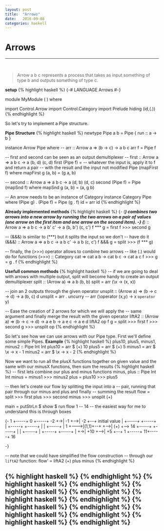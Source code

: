 ```yaml
---
layout: post
title:  "Arrows"
date:   2016-09-08
categories: haskell
---
```


# Arrows

---
<br>

> Arrow a b c represents a process that takes as input something of type b and outputs something of type c.

**setup**
{% highlight haskell %}
{-# LANGUAGE Arrows #-}

module MyModule (
) where

import Control.Arrow
import Control.Category
import Prelude hiding (id,(.))
{% endhighlight %}

So let's try to implement a Pipe structure.

**Pipe Structure**
{% highlight haskell %}
newtype Pipe a b = Pipe { run :: a -> b }

instance Arrow Pipe where
  -- arr :: Arrow a => (b -> c) -> a b c
  arr f = Pipe f

  -- first and second can be seen as an output demultiplexer
  -- first :: Arrow a => a b c -> a (b, d) (c, d)
  first (Pipe f) =
    -- whatever the input is, apply it to f and return a pair
    -- with the result and the input not modified
    Pipe (mapFirst f)
    where
      mapFirst g (a, b) = (g a, b)

  -- second :: Arrow a => a b c -> a (d, b) (d, c)
  second (Pipe f) =
    Pipe (mapSnd f)
    where
      mapSnd g (a, b) = (a, g b)

-- An arrow needs to be an instance of Category
instance Category Pipe where
    (Pipe g) . (Pipe f) = Pipe (g . f)
    id = arr id
{% endhighlight %}

**Already implemented methods**
{% highlight haskell %}
{-
(***) combines two arrows into a new arrow by running the two
arrows on a pair of values (one arrow on the first item and one
arrow on the second item).
-}
(***) :: Arrow a => a b c -> a b' c' -> a (b, b') (c, c')
f *** g = first f >>> second g


-- (&&&) is similar to (***) but it splits the input so we don't
-- have do it
(&&&) :: Arrow a => a b c -> a b c' -> a b (c, c')
f &&& g = split >>> (f *** g)

-- finally, the (>>>) operator allows to combine two arrows
-- like (.) would do for functions
(>>>) :: Category cat => cat a b -> cat b c -> cat a c
f >>> g = g . f
{% endhighlight %}

**Usefull common methods**
{% highlight haskell %}
-- if we are going to deal with arrows with multiple output,
split will become handy to create an output demultiplexer
split :: (Arrow a) => a b (b, b)
split = arr (\x -> (x, x))

-- join an 2 outputs through the given operator
unsplit :: (Arrow a) => (b -> c -> d) -> a (b, c) d
unsplit = arr . uncurry
--        arr (\operator (x,y) -> x `operator` y)

-- Ease the creation of 2 arrows for which we will apply the
-- same argument and finally merge the result with the given operator
liftA2 :: (Arrow a) => (b -> c -> d) -> a e b -> a e c -> a e d
liftA2 op f g = split >>> first f >>> second g >>> unsplit op
{% endhighlight %}

So let's see how we can use arrows with our Pipe type. First we'll define some simple Pipes.
**Example**
{% highlight haskell %}
plus10, plus5, minus1, minus2 :: Pipe Int Int
plus10 = arr $ (+) 10
plus5  = arr $ (+) 5
minus1 = arr $ \x -> x - 1
minus2 = arr $ \x -> x - 2
{% endhighlight %}

Now we want to run all the plusX functions together on given value and the same with our minusX functions, then sum the results
{% highlight haskell %}
-- first lets combine our plus and minus functions
minus, plus :: Pipe Int Int
minus = minus1 >>> minus2
plus = plus10 >>> plus5

-- then let's create our flow by splitting the input into a
-- pair, running that pair through our minus and plus and finally
-- summing the result
flow = split >>> first plus >>> second minus >>> unsplit (+)

main = putStrLn $ show $ run flow 1 -- 14
-- the easiest way for me to understand this is through boxes

{-
                        1 +-----+ 0 +-----+ -2
                       +->| -1  +-->| -2  +--+
initial value          |  +-----+   +-----+  |
   +-----+    +-----+  |                     |   +-----+
   |  1  +--->|(1,1)+--+                     +-->| (+) +--> 14
   +-----+    +-----+  |                     |   +-----+
                       |  +-----+   +-----+  |
                       +->| +10 +-->| +5  +--+
                        1 +-----+ 11+-----+ 16

-}

-- note that we could have simplified the flow construction
-- through our `liftA2` function:
flow' = liftA2 (+) plus minus
{% endhighlight %}

{% highlight haskell %}
{% endhighlight %}
{% highlight haskell %}
{% endhighlight %}
{% highlight haskell %}
{% endhighlight %}
{% highlight haskell %}
{% endhighlight %}
{% highlight haskell %}
{% endhighlight %}
{% highlight haskell %}
{% endhighlight %}
{% highlight haskell %}
{% endhighlight %}
---
<br>
